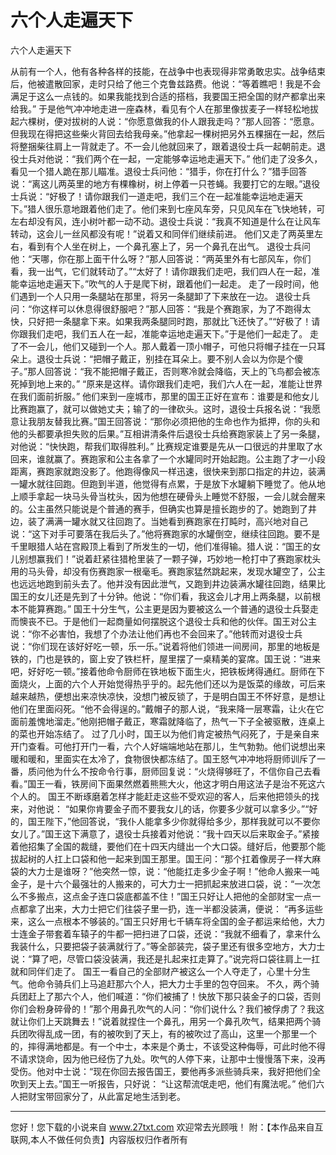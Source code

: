 # 六个人走遍天下

六个人走遍天下 

从前有一个人，他有各种各样的技能，在战争中也表现得非常勇敢忠实。战争结束后，他被遣散回家，走时只给了他三个克鲁兹路费。他说：“等着瞧吧！我是不会满足于这么一点钱的。如果我能找到合适的搭档，我要国王把全国的财产都拿出来给我。” 
于是他气冲冲地走进一座森林，看见有个人在那里像拔麦子一样轻松地拔起六棵树，便对拔树的人说：“你愿意做我的仆人跟我走吗？”那人回答：“愿意。但我现在得把这些柴火背回去给我母亲。”他拿起一棵树把另外五棵捆在一起，然后将整捆柴往肩上一背就走了。不一会儿他就回来了，跟着退役士兵一起朝前走。退役士兵对他说：“我们两个在一起，一定能够幸运地走遍天下。” 
他们走了没多久，看见一个猎人跪在那儿瞄准。退役士兵问他：“猎手，你在打什么？”猎手回答说：“离这儿两英里的地方有棵橡树，树上停着一只苍蝇。我要打它的左眼。”退役士兵说：“好极了！请你跟我们一道走吧，我们三个在一起准能幸运地走遍天下。”猎人很乐意地跟着他们走了。他们来到七座风车旁，只见风车在飞快地转，可左右却没有风，连小树叶都一动不动。退役士兵说：“我真不知道是什么在让风车转动，这会儿一丝风都没有呢！”说着又和同伴们继续前进。 
他们又走了两英里左右，看到有个人坐在树上，一个鼻孔塞上了，另一个鼻孔在出气。 
退役士兵问他：“天哪，你在那上面干什么呀？”那人回答说：“两英里外有七部风车，你们看，我一出气，它们就转动了。”“太好了！请你跟我们走吧，我们四人在一起，准能幸运地走遍天下。”吹气的人于是爬下树，跟着他们一起走。 
走了一段时间，他们遇到一个人只用一条腿站在那里，将另一条腿卸了下来放在一边。 
退役士兵问：“你这样可以休息得很舒服吧？”那人回答：“我是个赛跑家，为了不跑得太快，只好把一条腿拿下来。如果我两条腿同时跑，那就比飞还快了。”“好极了！请你跟我们走吧，我们五人在一起，准能幸运地走遍天下。”于是他们一起走了。 
走了不一会儿，他们又碰到一个人。那人戴着一顶小帽子，可他只将帽子挂在一只耳朵上。退役士兵说：“把帽子戴正，别挂在耳朵上。要不别人会以为你是个傻子。”那人回答说：“我不能把帽子戴正，否则寒冷就会降临，天上的飞鸟都会被冻死掉到地上来的。” 
“原来是这样。请你跟我们走吧，我们六人在一起，准能让世界在我们面前折服。” 
他们来到一座城市，那里的国王正好在宣布：谁要是和他女儿比赛跑赢了，就可以做她丈夫；输了的一律砍头。这时，退役士兵报名说：“我愿意让我朋友替我比赛。”国王回答说：“那你必须把他的生命也作为抵押，你的头和他的头都要承担失败的后果。”互相讲清条件后退役士兵给赛跑家装上了另一条腿，对他说：“快快跑，帮我们取得胜利。” 
比赛规定谁要是先从一口很远的井里取了水回来，谁就赢了。赛跑家和公主各拿了一个水罐同时开始起跑。公主跑了才一小段距离，赛跑家就跑没影了。他跑得像风一样迅速，很快来到那口指定的井边，装满一罐水就往回跑。但跑到半道，他觉得有点累，于是放下水罐躺下睡觉了。他从地上顺手拿起一块马头骨当枕头，因为他想在硬骨头上睡觉不舒服，一会儿就会醒来的。公主虽然只能说是个普通的赛手，但确实也算是擅长跑步的了。她跑到了井边，装了满满一罐水就又往回跑了。当她看到赛跑家在打盹时，高兴地对自己说：“这下对手可要落在我后头了。”他将赛跑家的水罐倒空，继续往回跑。要不是千里眼猎人站在宫殿顶上看到了所发生的一切，他们准得输。猎人说：“国王的女儿别想赢我们！”说着赶紧往猎枪里装了一颗子弹，巧妙地一枪打中了赛跑家枕头用的马头骨，却没有伤赛跑家一根毫毛。赛跑家猛然跳起来，发现水罐空了，公主也远远地跑到前头去了。他并没有因此泄气，又跑到井边装满水罐往回跑，结果比国王的女儿还是先到了十分钟。他说：“你们看，我这会儿才用上两条腿，以前根本不能算赛跑。” 
国王十分生气，公主更是因为要被这么一个普通的退役士兵娶走而懊丧不已。于是他们一起商量如何摆脱这个退役士兵和他的伙伴。国王对公主说：“你不必害怕，我想了个办法让他们再也不会回来了。”他转而对退役士兵说：“你们现在该好好吃一顿，乐一乐。”说着将他们领进一间房间，那里的地板是铁的，门也是铁的，窗上安了铁栏杆，屋里摆了一桌精美的宴席。国王说：“进来吧，好好吃一顿。”接着他命令厨师在铁地板下面生火，把铁板烤得通红。厨师在下面烧火，上面的六个人开始觉得热乎乎的。起先他们还以为是饭菜的缘故，可后来越来越热，便想出来凉快凉快，没想门被反锁了，于是明白国王不怀好意，是想让他们在里面闷死。“他不会得逞的。”戴帽子的那人说，“我来降一层寒霜，让火在它面前羞愧地溜走。”他刚把帽子戴正，寒霜就降临了，热气一下子全被驱散，连桌上的菜也开始冻结了。 
过了几小时，国王以为他们肯定被热气闷死了，于是亲自来开门查看。可他打开门一看，六个人好端端地站在那儿，生气勃勃。他们说想出来暖和暖和，里面实在太冷了，食物很快都冻结了。国王怒气冲冲地将厨师训斥了一番，质问他为什么不按命令行事，厨师回复说：“火烧得够旺了，不信你自己去看看。”国王一看，铁房间下面果然燃着熊熊大火，他这才明白用这法子是治不死这六个人的。 
国王不断琢磨着怎样才能赶走这些不受欢迎的客人，后来他把领头的找来，对他说： 
“如果你肯要金子而不要我女儿的话，你要多少就可以拿多少。”“好的，国王陛下，”他回答说，“我仆人能拿多少你就得给多少，那样我就可以不要你女儿了。”国王这下满意了，退役士兵接着对他说：“我十四天以后来取金子。”紧接着他招集了全国的裁缝，要他们在十四天内缝出一个大口袋。缝好后，他要那个能拔起树的人扛上口袋和他一起来到国王那里。国王问：“那个扛着像房子一样大麻袋的大力士是谁呀？”他突然一惊，说：“他能扛走多少金子啊！”他命人搬来一吨金子，是十六个最强壮的人搬来的，可大力士一把抓起来放进口袋，说：“一次怎么不多搬点，这点金子连口袋底都盖不住！”国王只好让人把他的全部财宝一点一点都拿了出来，大力士把它们往袋子里一扔，连一半都没装满，便说： 
“再多运些来，这么一点根本不够装的。”国王只好用七千辆车将全国的金子都运来给他，大力士连金子带套着车辕子的牛都一把扫进了口袋，还说：“我就不细看了，拿来什么我装什么，只要把袋子装满就行了。”等全部装完，袋子里还有很多空地方，大力士说：“算了吧，尽管口袋没装满，我还是扎起来扛走算了。”说完将口袋往肩上一扛就和同伴们走了。 
国王一看自己的全部财产被这么一个人夺走了，心里十分生气。他命令骑兵们上马追赶那六个人，把大力士手里的包夺回来。 
不久，两个骑兵团赶上了那六个人，他们喊道：“你们被捕了！快放下那只装金子的口袋，否则你们会粉身碎骨的！”那个用鼻孔吹气的人问：“你们说什么？我们被俘虏了？我这就让你们上天跳舞去！”说着就捏住一个鼻孔，用另一个鼻孔吹气，结果把两个骑兵团吹得乱成一团，有的被吹到了天上，有的被吹过了高山，这里一个那里一个的，摔得满地都是。有一个中士，本来是个勇士，不该受这种侮辱，可此时他不得不请求饶命，因为他已经伤了九处。吹气的人停下来，让那中士慢慢落下来，没再受伤。他对中士说：“现在你回去报告国王，要他再多派些骑兵来，我好把他们全吹到天上去。”国王一听报告，只好说： 
“让这帮流氓走吧，他们有魔法呢。” 
他们六人把财宝带回家分了，从此富足地生活到老。 

                  
--------------------
您好！您下载的小说来自 www.27txt.com 欢迎常去光顾哦！
附：【本作品来自互联网,本人不做任何负责】内容版权归作者所有